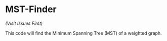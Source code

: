 # MST-Finder
*(Visit Issues First)*

This code will find the Minimum Spanning Tree (MST) of a weighted graph.
